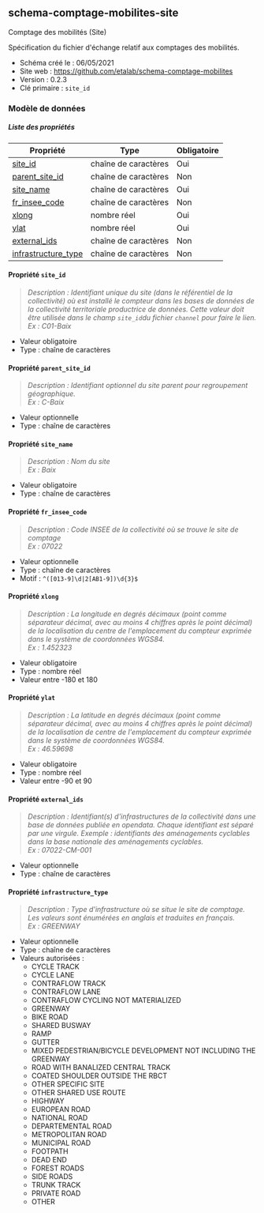 <MenuSchema />

## schema-comptage-mobilites-site

Comptage des mobilités (Site)

Spécification du fichier d'échange relatif aux comptages des mobilités.

- Schéma créé le : 06/05/2021
- Site web : https://github.com/etalab/schema-comptage-mobilites
- Version : 0.2.3
- Clé primaire : `site_id`

### Modèle de données


##### Liste des propriétés

| Propriété | Type | Obligatoire |
| -- | -- | -- |
| [site_id](#propriete-site-id) | chaîne de caractères  | Oui |
| [parent_site_id](#propriete-parent-site-id) | chaîne de caractères  | Non |
| [site_name](#propriete-site-name) | chaîne de caractères  | Oui |
| [fr_insee_code](#propriete-fr-insee-code) | chaîne de caractères  | Non |
| [xlong](#propriete-xlong) | nombre réel  | Oui |
| [ylat](#propriete-ylat) | nombre réel  | Oui |
| [external_ids](#propriete-external-ids) | chaîne de caractères  | Non |
| [infrastructure_type](#propriete-infrastructure-type) | chaîne de caractères  | Non |

#### Propriété `site_id`

> *Description : Identifiant unique du site (dans le référentiel de la collectivité) où est installé le compteur dans les bases de données de la collectivité territoriale productrice de données. Cette valeur doit être utilisée dans le champ `site_id`du fichier `channel` pour faire le lien. <br/>Ex : C01-Baix*
- Valeur obligatoire
- Type : chaîne de caractères

#### Propriété `parent_site_id`

> *Description : Identifiant optionnel du site parent pour regroupement géographique.<br/>Ex : C-Baix*
- Valeur optionnelle
- Type : chaîne de caractères

#### Propriété `site_name`

> *Description : Nom du site<br/>Ex : Baix*
- Valeur obligatoire
- Type : chaîne de caractères

#### Propriété `fr_insee_code`

> *Description : Code INSEE de la collectivité où se trouve le site de comptage<br/>Ex : 07022*
- Valeur optionnelle
- Type : chaîne de caractères
- Motif : `^([013-9]\d|2[AB1-9])\d{3}$`

#### Propriété `xlong`

> *Description : La longitude en degrés décimaux (point comme séparateur décimal, avec au moins 4 chiffres après le point décimal) de la localisation du centre de l'emplacement du compteur exprimée dans le système de coordonnées WGS84.<br/>Ex : 1.452323*
- Valeur obligatoire
- Type : nombre réel
- Valeur entre -180 et 180

#### Propriété `ylat`

> *Description : La latitude en degrés décimaux (point comme séparateur décimal, avec au moins 4 chiffres après le point décimal) de la localisation de centre de l'emplacement du compteur exprimée dans le système de coordonnées WGS84.<br/>Ex : 46.59698*
- Valeur obligatoire
- Type : nombre réel
- Valeur entre -90 et 90

#### Propriété `external_ids`

> *Description : Identifiant(s) d'infrastructures de la collectivité dans une base de données publiée en opendata. Chaque identifiant est séparé par une virgule. Exemple : identifiants des aménagements cyclables dans la base nationale des aménagements cyclables.<br/>Ex : 07022-CM-001*
- Valeur optionnelle
- Type : chaîne de caractères

#### Propriété `infrastructure_type`

> *Description : Type d'infrastructure où se situe le site de comptage. Les valeurs sont énumérées en anglais et traduites en français.<br/>Ex : GREENWAY*
- Valeur optionnelle
- Type : chaîne de caractères
- Valeurs autorisées : 
    - CYCLE TRACK
    - CYCLE LANE
    - CONTRAFLOW TRACK
    - CONTRAFLOW LANE
    - CONTRAFLOW CYCLING NOT MATERIALIZED
    - GREENWAY
    - BIKE ROAD
    - SHARED BUSWAY
    - RAMP
    - GUTTER
    - MIXED PEDESTRIAN/BICYCLE DEVELOPMENT NOT INCLUDING THE GREENWAY
    - ROAD WITH BANALIZED CENTRAL TRACK
    - COATED SHOULDER OUTSIDE THE RBCT
    - OTHER SPECIFIC SITE
    - OTHER SHARED USE ROUTE
    - HIGHWAY
    - EUROPEAN ROAD
    - NATIONAL ROAD
    - DEPARTEMENTAL ROAD
    - METROPOLITAN ROAD
    - MUNICIPAL ROAD
    - FOOTPATH
    - DEAD END
    - FOREST ROADS
    - SIDE ROADS
    - TRUNK TRACK
    - PRIVATE ROAD
    - OTHER
